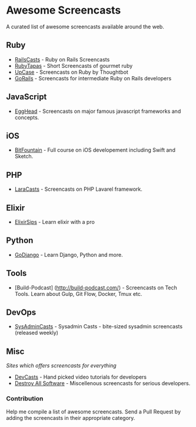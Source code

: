 # Awesome Screencasts

A curated list of awesome screencasts available around the web.


## Ruby
 * [RailsCasts](http://railscasts.com) - Ruby on Rails Screencasts 
 * [RubyTapas](http://www.rubytapas.com) - Short Screencasts of gourmet ruby
 * [UpCase](https://upcase.com) - Screencasts on Ruby by Thoughtbot
 * [GoRails](https://gorails.com) - Screencasts for intermediate Ruby on Rails developers

## JavaScript
  * [EggHead](https://egghead.io) - Screencasts on major famous javascript frameworks and concepts. 
  
## iOS 
  * [BitFountain](https://www.bitfountain.io/) - Full course on iOS developement including Swift and Sketch. 
  
## PHP
  * [LaraCasts](https://laracasts.com/) - Screencasts on PHP Lavarel framework.

## Elixir 
  * [ElixirSips](http://elixirsips.com) - Learn elixir with a pro

## Python
  * [GoDjango](https://godjango.com/) - Learn Django, Python and more. 

## Tools
  * [Build-Podcast] (http://build-podcast.com/) - Screencasts on Tech Tools. Learn about Gulp, Git Flow, Docker, Tmux etc.

## DevOps
  * [SysAdminCasts](https://sysadmincasts.com/) - Sysadmin Casts - bite-sized sysadmin screencasts (released weekly)

## Misc
_Sites which offers screencasts for everything_
  * [DevCasts](https://www.devcasts.io/) - Hand picked video tutorials for developers
  * [Destroy All Software](https://www.destroyallsoftware.com/screencasts/catalog) - Miscellenous screencasts for serious developers.
  
### Contribution
Help me compile a list of awesome screencasts. Send a Pull Request by adding the screencasts in their appropriate category.
